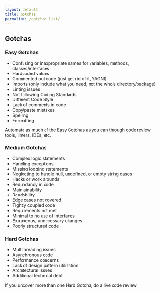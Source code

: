 ```yaml
---
layout: default
title: Gotchas
permalink: /gotchas_list/
---
```


## Gotchas

### Easy Gotchas
- Confusing or inappropriate names for variables, methods, classes/interfaces
- Hardcoded values
- Commented out code (just get rid of it, YAGNI)
- Imports (only include what you need, not the whole directory/package)
- Linting issues
- Not following Coding Standards
- Different Code Style
- Lack of comments in code
- Copy/paste mistakes
- Spelling
- Formatting

Automate as much of the Easy Gotchas as you can through code review tools, linters, IDEs, etc.

### Medium Gotchas
- Complex logic statements
- Handling exceptions
- Missing logging statements
- Neglecting to handle null, undefined, or empty string cases
- Hacks or work arounds
- Redundancy in code
- Maintainability
- Readability
- Edge cases not covered
- Tightly coupled code
- Requirements not met
- Minimal to no use of interfaces
- Extraneous, unnecessary changes
- Poorly structured code

### Hard Gotchas
- Multithreading issues
- Asynchronous code
- Performance concerns
- Lack of design pattern utilization
- Architectural issues
- Additional technical debt

If you uncover more than one Hard Gotcha, do a live code review.
